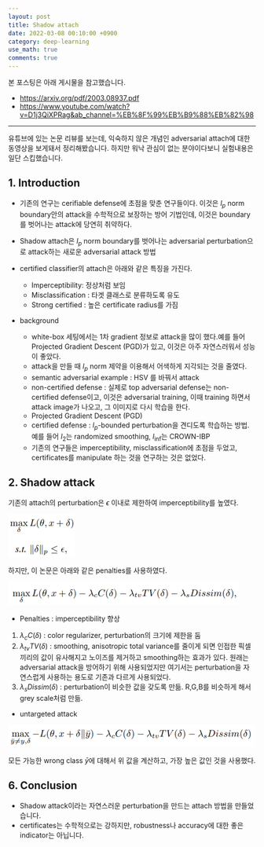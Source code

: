 ```yaml
---
layout: post
title: Shadow attach
date: 2022-03-08 00:10:00 +0900
category: deep-learning
use_math: true
comments: true
---
```


본 포스팅은 아래 게시물을 참고했습니다.

- <https://arxiv.org/pdf/2003.08937.pdf>
- <https://www.youtube.com/watch?v=D1j3QiXPRag&ab_channel=%EB%8F%99%EB%B9%88%EB%82%98>

---

유튜브에 있는 논문 리뷰를 보는데, 익숙하지 않은 개념인 adversarial attach에 대한 동영상을 보게돼서 정리해봤습니다. 하지만 워낙 관심이 없는 분야이다보니 실험내용은 일단 스킵했습니다.

## 1. Introduction

- 기존의 연구는 cerifiable defense에 초점을 맞춘 연구들이다. 이것은 $l_p$ norm boundary안의 attack을 수학적으로 보장하는 방어 기법인데, 이것은 boundary를 벗어나는 attack에 당연히 취약하다.
- Shadow attach은 $l_p$ norm boundary를 벗어나는 adversarial perturbation으로 attack하는 새로운 adversarial attack 방법
- certified classifier의 attach은 아래와 같은 특징을 가진다.
  - Imperceptibility: 정상처럼 보임
  - Misclassification : 타겟 클래스로 분류하도록 유도
  - Strong certified : 높은 certificate radius를 가짐

- background
  - white-box 세팅에서는 1차 gradient 정보로 attack을 많이 했다.예를 들어 Projected Gradient Descent (PGD)가 있고, 이것은 아주 자연스러워서 성능이 좋았다.
  - attack을 만들 때 $l_p$ norm 제약을 이용해서 어색하게 지각되는 것을 줄였다.
  - semantic adversarial example : HSV 를 바꿔서 attack
  - non-certified defense : 실제로 top adversarial defense는 non-certified defense이고, 이것은 adversarial training, 이때 training 하면서 attack image가 나오고, 그 이미지로 다시 학습을 한다.
  - Projected Gradient Descent (PGD)
  - certified defense : $l_p$-bounded perturbation을 견디도록 학습하는 방법. 예를 들어 $l_2$는 randomized smoothing, $l_{\inf}$는 CROWN-IBP
  - 기존의 연구들은 imperceptibility, misclassification에 초점을 두었고, certificates를 manipulate 하는 것을 연구하는 것은 없었다.

## 2. Shadow attack

기존의 attach의 perturbation은 $\epsilon$ 이내로 제한하여 imperceptibility를 높였다.

![alt text](/public/img/220308/before_shadow_attack.png)

하지만, 이 논문은 아래와 같은 penalties를 사용하였다.

![alt text](/public/img/220308/shadow_attack.png)

- Penalties : imperceptibility 향상

1. $\lambda_cC(\delta)$ : color regularizer, perturbation의 크기에 제한을 둠
2. $\lambda_{tv}TV(\delta)$ : smoothing, anisotropic total variance를 줄이게 되면 인접한 픽셀끼리의 값이 유사해지고 노이즈를 제거하고 smoothing하는 효과가 있다. 원래는 adversarial attack을 방어하기 위해 사용되었지만 여기서는 perturbation을 자연스럽게 사용하는 용도로 기존과 다르게 사용되었다.
3. $\lambda_{s}Dissim(\delta)$ : perturbation이 비슷한 값을 갖도록 만듦. R,G,B를 비슷하게 해서 grey scale처럼 만듦.

- untargeted attack

![alt text](/public/img/220308/shadow_attack_untargeted.png)

모든 가능한 wrong class $\bar{y}$에 대해서 위 값을 계산하고, 가장 높은 값인 것을 사용했다.

## 6. Conclusion

- Shadow attack이라는 자연스러운 perturbation을 만드는 attach 방법을 만들었습니다.
- certificates는 수학적으로는 강하지만, robustness나 accuracy에 대한 좋은 indicator는 아닙니다.